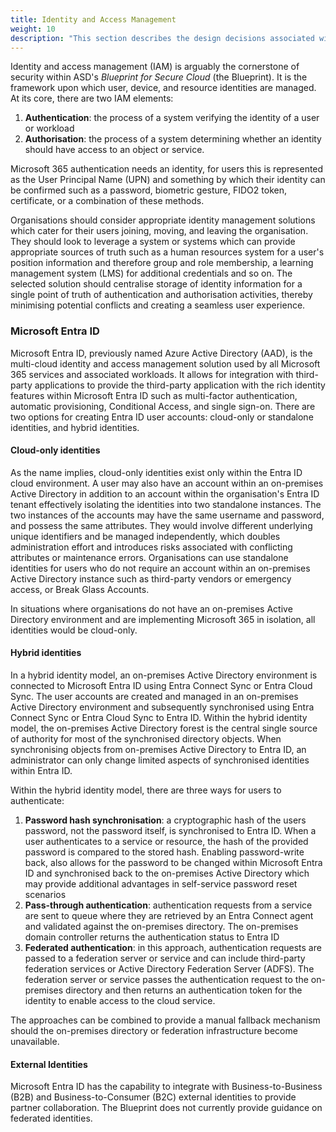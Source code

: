```yaml
---
title: Identity and Access Management
weight: 10
description: "This section describes the design decisions associated with Microsoft Entra ID which is the cloud based Authentication and Authorisation service for system(s) built using ASD's Blueprint for Secure Cloud."
---
```


Identity and access management (IAM) is arguably the cornerstone of security within ASD's *Blueprint for Secure Cloud* (the Blueprint). It is the framework upon which user, device, and resource identities are managed. At its core, there are two IAM elements:

1. **Authentication**: the process of a system verifying the identity of a user or workload
2. **Authorisation**: the process of a system determining whether an identity should have access to an object or service.

Microsoft 365 authentication needs an identity, for users this is represented as the User Principal Name (UPN) and something by which their identity can be confirmed such as a password, biometric gesture, FIDO2 token, certificate, or a combination of these methods.

Organisations should consider appropriate identity management solutions which cater for their users joining, moving, and leaving the organisation. They should look to leverage a system or systems which can provide appropriate sources of truth such as a human resources system for a user's position information and therefore group and role membership, a learning management system (LMS) for additional credentials and so on. The selected solution should centralise storage of identity information for a single point of truth of authentication and authorisation activities, thereby minimising potential conflicts and creating a seamless user experience.

### Microsoft Entra ID

Microsoft Entra ID, previously named Azure Active Directory (AAD), is the multi-cloud identity and access management solution used by all Microsoft 365 services and associated workloads. It allows for integration with third-party applications to provide the third-party application with the rich identity features within Microsoft Entra ID such as multi-factor authentication, automatic provisioning, Conditional Access, and single sign-on. There are two options for creating Entra ID user accounts: cloud-only or standalone identities, and hybrid identities.

#### Cloud-only identities

As the name implies, cloud-only identities exist only within the Entra ID cloud environment. A user may also have an account within an on-premises Active Directory in addition to an account within the organisation's Entra ID tenant effectively isolating the identities into two standalone instances. The two instances of the accounts may have the same username and password, and possess the same attributes. They would involve different underlying unique identifiers and be managed independently, which doubles administration effort and introduces risks associated with conflicting attributes or maintenance errors. Organisations can use standalone identities for users who do not require an account within an on-premises Active Directory instance such as third-party vendors or emergency access, or Break Glass Accounts. 

In situations where organisations do not have an on-premises Active Directory environment and are implementing Microsoft 365 in isolation, all identities would be cloud-only.

#### Hybrid identities

In a hybrid identity model, an on-premises Active Directory environment is connected to Microsoft Entra ID using Entra Connect Sync or Entra Cloud Sync. The user accounts are created and managed in an on-premises Active Directory environment and subsequently synchronised using Entra Connect Sync or Entra Cloud Sync to Entra ID. Within the hybrid identity model, the on-premises Active Directory forest is the central single source of authority for most of the synchronised directory objects. When synchronising objects from on-premises Active Directory to Entra ID, an administrator can only change limited aspects of synchronised identities within Entra ID.

Within the hybrid identity model, there are three ways for users to authenticate:

1. **Password hash synchronisation**: a cryptographic hash of the users password, not the password itself, is synchronised to Entra ID. When a user authenticates to a service or resource, the hash of the provided password is compared to the stored hash. Enabling password-write back, also allows for the password to be changed within Microsoft Entra ID and synchronised back to the on-premises Active Directory which may provide additional advantages in self-service password reset scenarios
2. **Pass-through authentication**: authentication requests from a service are sent to queue where they are retrieved by an Entra Connect agent and validated against the on-premises directory. The on-premises domain controller returns the authentication status to Entra ID
3. **Federated authentication**: in this approach, authentication requests are passed to a federation server or service and can include third-party federation services or Active Directory Federation Server (ADFS). The federation server or service passes the authentication request to the on-premises directory and then returns an authentication token for the identity to enable access to the cloud service.

The approaches can be combined to provide a manual fallback mechanism should the on-premises directory or federation infrastructure become unavailable.

#### External Identities

Microsoft Entra ID has the capability to integrate with Business-to-Business (B2B) and Business-to-Consumer (B2C) external identities to provide partner collaboration. The Blueprint does not currently provide guidance on federated identities.
